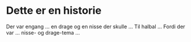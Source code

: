 # Dette er en historie

Der var engang ...
en drage og en nisse der skulle ...
Til halbal ...
Fordi der var ...
nisse- og drage-tema ...